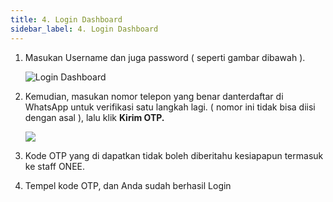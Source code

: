 ```yaml
---
title: 4. Login Dashboard
sidebar_label: 4. Login Dashboard
---
```



1. M﻿asukan Username dan juga password ( seperti gambar dibawah ).

   ![Login Dashboard](/img/4.-login-dashboard.png)
2. K﻿emudian, masukan nomor telepon yang benar danterdaftar di WhatsApp untuk verifikasi satu langkah lagi. ( nomor ini tidak bisa diisi dengan asal ), lalu klik **Kirim OTP.**

   ![](/img/4.-satu-langkah-lagi-verifikasi-utk-login.png)
3. K﻿ode OTP yang di dapatkan tidak boleh diberitahu kesiapapun termasuk ke staff ONEE.
4. T﻿empel kode OTP, dan Anda sudah berhasil Login